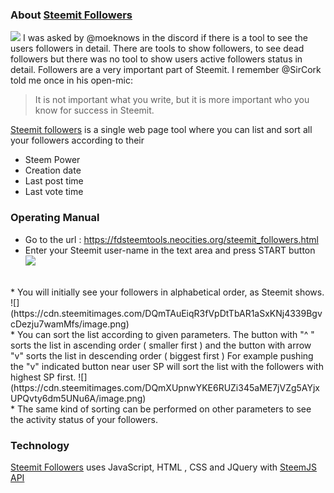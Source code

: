 ### About [Steemit Followers](https://fdsteemtools.neocities.org/steemit_followers.html)
![](https://cdn.steemitimages.com/DQmdM3qSNu8JCQq4xQQ33G2i2fA2nPAYHdmzaPurPeD4XvV/image.png)
I was asked by @moeknows in the discord if there is a tool to see the users followers in detail.
There are tools to show followers, to see dead followers but there was no tool to show users active followers status in detail.
Followers are a very important part of Steemit. I remember @SirCork told me once in his open-mic:
> It is not important what you write, but it is more important who you know for success in Steemit. 

[Steemit followers](https://fdsteemtools.neocities.org/steemit_followers.html) is a single web page tool where you can list and sort all your followers according to their
* Steem Power
* Creation date
* Last post time
* Last vote time 
### Operating Manual

* Go to the url : https://fdsteemtools.neocities.org/steemit_followers.html
* Enter your Steemit user-name in the text area and press START button
![](https://cdn.steemitimages.com/DQmbRF9fpgfWFaboh2daP9dH1BVkATEwA1gT8WCJ3w2ntF5/image.png)
<br>
* You will initially see your followers in alphabetical order, as Steemit shows.
![](https://cdn.steemitimages.com/DQmTAuEiqR3fVpDtTbAR1aSxKNj4339BgvcDezju7wamMfs/image.png)
<br>
* You can sort the list according to given parameters.
The button with "^ " sorts the list in ascending order ( smaller first ) and the button with arrow "v" sorts the list in descending order ( biggest first )
For example pushing the "v" indicated button near user SP will sort the list with the followers with highest SP first.
![](https://cdn.steemitimages.com/DQmXUpnwYKE6RUZi345aME7jVZg5AYjxUPQvty6dm5UNu6A/image.png) 
<br>
* The same kind of sorting can be performed on other parameters to see the activity status of your followers.

### Technology

[Steemit Followers](https://fdsteemtools.neocities.org/steemit_followers.html) uses JavaScript, HTML , CSS and JQuery with [SteemJS API](https://github.com/steemit/steem-js)


